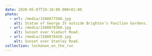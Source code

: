 ```yaml
---
date: 2020-05-07T19:10:00.000+01:00
photo:
  - url: /media/1588877580.jpg
    alt: Statue of George IV outside Brighton’s Pavilion Gardens.
  - url: /media/1588878360.jpg
    alt: Sunset over Viaduct Road.
  - url: /media/1588878420.jpg
    alt: Sunset over Stanley Road.
collection: lockdown_on_the_run
---
```

